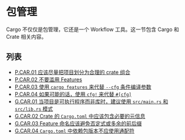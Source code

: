 # 包管理

Cargo 不仅仅是包管理，它还是一个 Workflow 工具。这一节包含 Cargo 和 Crate 相关内容。

## 列表

- [P.CAR.01 应该尽量把项目划分为合理的 crate 组合](./cargo/P.CAR.01.md)
- [P.CAR.02 不要滥用 Features](./cargo/P.CAR.02.md)
- [P.CAR.03 使用 `cargo features` 来代替 `--cfg` 条件编译参数](./cargo/P.CAR.03.md)
- [P.CAR.04 如果可能的话，使用 `cfg!` 来代替 `#[cfg]`](./cargo/P.CAR.04.md)
- [G.CAR.01 当项目是可执行程序而非库时，建议使用 `src/main.rs` 和 `src/lib.rs` 模式](./cargo/G.CAR.01.md)
- [G.CAR.02 Crate 的 `Cargo.toml` 中应该包含必要的元信息](./cargo/G.CAR.02.md)
- [G.CAR.03 Feature 命名应该避免否定式或多余的前后缀](./cargo/G.CAR.03.md)
- [G.CAR.04 `Cargo.toml` 中依赖包版本不应使用通配符](./cargo/G.CAR.04.md)